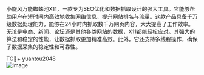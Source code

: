 小旋风万能蜘蛛池X11，一款专为SEO优化和数据抓取设计的强大工具。它能够帮助用户在短时间内高效地收集网络信息，提升网站排名与流量。这款产品具备千万级数据处理能力，能够在24小时内抓取数千万网页内容，大大提高了工作效率。无论是电商、新闻、论坛还是其他各类网站的数据，X11都能轻松应对。其强大的算法和稳定的性能，让数据抓取更加精准高效。此外，它还支持多线程操作，确保了数据采集的稳定性和可靠性。

TG💪+ yuantou2048  
![Image](https://github.com/user-attachments/assets/42a5a4a5-fea9-4a1d-8aa0-73e57e430cca)